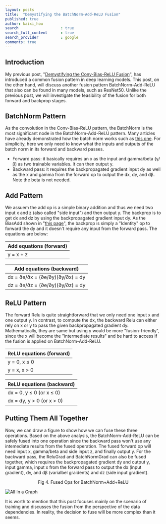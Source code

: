 ```yaml
---
layout: posts
title:  "Demystifying the BatchNorm-Add-ReLU Fusion"
published: true
author: kaixi_hou
search                   : true
search_full_content      : true
search_provider          : google
comments: true
---
```

## Introduction
My previous post, "[Demystifying the Conv-Bias-ReLU
Fusion](https://kaixih.github.io/cbr-fusion/)", has introduced a common fusion
pattern in deep learning models. This post, on the other hand, will discuss
another fusion pattern BatchNorm-Add-ReLU that also can be found in many
models, such as ResNet50. Unlike the previous post, we will investigate the
feasibility of the fusion for both forward and backprop stages.

## BatchNorm Pattern
As the convolution in the Conv-Bias-ReLU pattern, the BatchNorm is the most
significant node in the BatchNorm-Add-ReLU pattern. Many articles have already
demonstrated how the batch norm works such as [this
one](https://kevinzakka.github.io/2016/09/14/batch_normalization/). For
simplicity, here we only need to know what the inputs and outputs of the batch
norm in its forward and backward passes.
* Forward pass: it basically requires an x as the input and gamma/beta (γ/β) as
  two trainable variables. It can then output y.
* Backward pass: it requires the backpropagated gradient input dy as well as the
  x and gamma from the forward op to output the dx, dγ, and dβ. Note the beta is
  not needed.

## Add Pattern
We assuem the add op is a simple binary addition and thus we need two input x
and z (also called "side input") and then output y. The backprop is to get dx
and dz by using the backpropagated gradient input dy. As the BiasAdd shown in
"[this page](https://kaixih.github.io/cbr-fusion/)", the backprop is simply a
"Identity" op to forward the dy and it doesn't require any input from the
forward pass. The equations are below:

Add equations (forward) |
--- |
y = x + z |

Add equations (backward) |
--- |
dx = ∂e/∂x = (∂e/∂y)(∂y/∂x) = dy |
dz = ∂e/∂z = (∂e/∂y)(∂y/∂z) = dy |


## ReLU Pattern
The forward Relu is quite straightforward that we only need one input x and one
output y.  In contrast, to compute the dx, the backward Relu can either rely on
x or y to pass the given backpropagated gradient dy. Mathematically, they are
same but using y would be more "fusion-friendly", since the x will become the
"intermediate results" and be hard to access if the fusion is applied on
BatchNorm-Add-ReLU.

ReLU equations (forward) |
--- |
y = 0, x ≤ 0 |
y = x, x > 0 |

ReLU equations (backward) |
--- |
dx = 0, y ≤ 0 (or x ≤ 0) |
dx = dy, y > 0 (or x > 0) |

## Putting Them All Together
Now, we can draw a figure to show how we can fuse these three operations. Based
on the above analysis, the BatchNorm-Add-ReLU can be safely fused into one
operation since the backward pass won't use any intemediate results from the
fused operation.  The fused forward op will need input x, gamma/beta and side
input z, and finally output y. For the backward pass, the ReluGrad and
BatchNormGrad can also be fused together, which requires the backpropagated
gradient dy and output y, input gamma, input x from the forward pass to output
the dx (input gradient), dγ, and dβ (varialbel graidents) and dz (side input
gradient).  <p align=center> Fig 4. Fused Ops for BatchNorm+Add+ReLU </p> ![All
In a Graph](/assets/posts_images/bn_act_fuse.png)

It is worth to mention that this post focuses mainly on the scenario of training
and discusses the fusion from the perspective of the data dependencies. In
reality, the decision to fuse will be more complex than it
seems.

